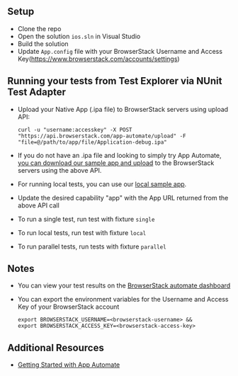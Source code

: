 ## Setup
* Clone the repo
* Open the solution `ios.sln` in Visual Studio
* Build the solution
* Update `App.config` file with your BrowserStack Username and Access Key(https://www.browserstack.com/accounts/settings)

## Running your tests from Test Explorer via NUnit Test Adapter
- Upload your Native App (.ipa file) to BrowserStack servers using upload API:

  ```
  curl -u "username:accesskey" -X POST "https://api.browserstack.com/app-automate/upload" -F "file=@/path/to/app/file/Application-debug.ipa"
  ```

- If you do not have an .ipa file and looking to simply try App Automate, [you can download our sample app and upload](https://www.browserstack.com/app-automate/sample-apps/ios/WordPressSample.ipa)
to the BrowserStack servers using the above API.
- For running local tests, you can use our [local sample app](https://www.browserstack.com/app-automate/sample-apps/ios/LocalSample.ipa).
- Update the desired capability "app" with the App URL returned from the above API call
- To run a single test, run test with fixture `single`
- To run local tests, run test with fixture `local`
- To run parallel tests, run tests with fixture `parallel`

## Notes
* You can view your test results on the [BrowserStack automate dashboard](https://www.browserstack.com/app-automate)
* You can export the environment variables for the Username and Access Key of your BrowserStack account

  ```
  export BROWSERSTACK_USERNAME=<browserstack-username> &&
  export BROWSERSTACK_ACCESS_KEY=<browserstack-access-key>
  ```

## Additional Resources
* [Getting Started with App Automate](https://www.browserstack.com/app-automate/appium-nunit)
